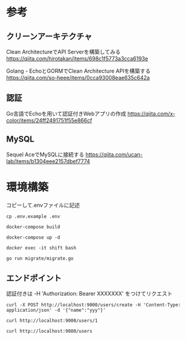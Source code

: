 # 参考

## クリーンアーキテクチャ
Clean ArchitectureでAPI Serverを構築してみる
https://qiita.com/hirotakan/items/698c1f5773a3cca6193e

Golang - EchoとGORMでClean Architecture APIを構築する
https://qiita.com/so-heee/items/0cca93008eae635c642a

## 認証

Go言語でEchoを用いて認証付きWebアプリの作成
https://qiita.com/x-color/items/24ff2491751f55e866cf

## MySQL

Sequel AceでMySQLに接続する
https://qiita.com/ucan-lab/items/b1304eee2157dbef7774

# 環境構築

コピーして.envファイルに記述
```
cp .env.example .env
```

```
docker-compose build
```

```
docker-compose up -d
```

```
docker exec -it shift bash
```

```
go run migrate/migrate.go
```

## エンドポイント
認証付きは -H 'Authorization: Bearer XXXXXXX' をつけてリクエスト

```
curl -X POST http://localhost:9000/users/create -H 'Content-Type: application/json' -d '{"name":"yyy"}'
```

```
curl http://localhost:9000/users/1
```

```
curl http://localhost:9080/users
```

